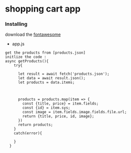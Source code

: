 # shopping cart app



### Installing

download the [fontawesome](fontawesome/css/all.css)


* app.js
```
get the products from [products.json]
initlize the code :
async getProducts(){
    try{

      let result = await fetch('products.json');
      let data = await result.json();
      let products = data.items;



      products = products.map(item => {
        const {title, price} = item.fields;
        const {id} = item.sys;
        const image = item.fields.image.fields.file.url;
        return {title, price, id, image};
      })
      return products;
    }
    catch(error){
      
    }
  }
   
        
```
